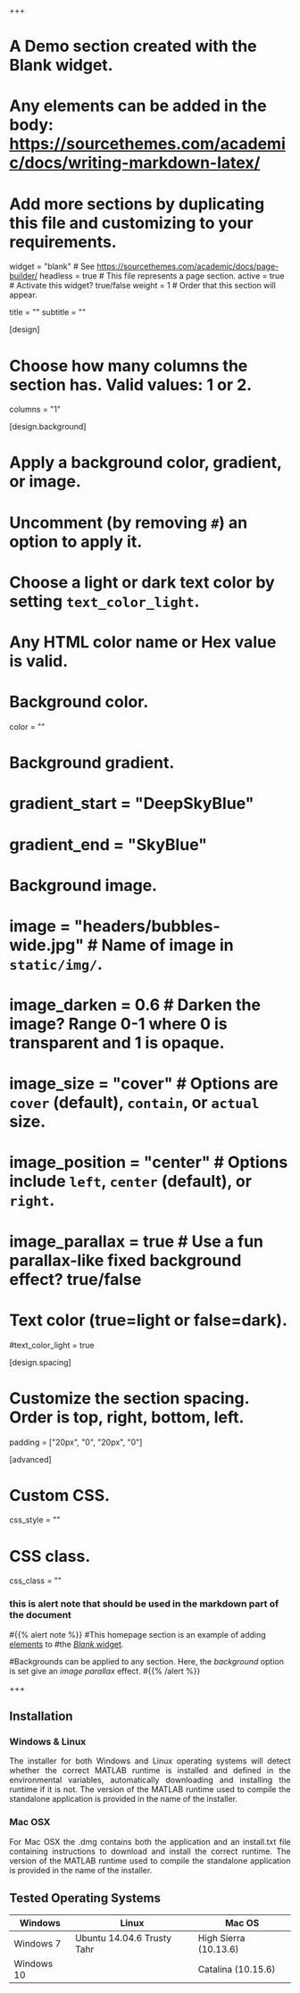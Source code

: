 +++
# A Demo section created with the Blank widget.
# Any elements can be added in the body: https://sourcethemes.com/academic/docs/writing-markdown-latex/
# Add more sections by duplicating this file and customizing to your requirements.

widget = "blank"  # See https://sourcethemes.com/academic/docs/page-builder/
headless = true  # This file represents a page section.
active = true  # Activate this widget? true/false
weight = 1  # Order that this section will appear.

title = ""
subtitle = ""

[design]
  # Choose how many columns the section has. Valid values: 1 or 2.
  columns = "1"

[design.background]
  # Apply a background color, gradient, or image.
  #   Uncomment (by removing `#`) an option to apply it.
  #   Choose a light or dark text color by setting `text_color_light`.
  #   Any HTML color name or Hex value is valid.

  # Background color.
  color = ""
  
  # Background gradient.
  # gradient_start = "DeepSkyBlue"
  # gradient_end = "SkyBlue"
  
  # Background image.
  # image = "headers/bubbles-wide.jpg"  # Name of image in `static/img/`.
  # image_darken = 0.6  # Darken the image? Range 0-1 where 0 is transparent and 1 is opaque.
  # image_size = "cover"  #  Options are `cover` (default), `contain`, or `actual` size.
  # image_position = "center"  # Options include `left`, `center` (default), or `right`.
  # image_parallax = true  # Use a fun parallax-like fixed background effect? true/false

  # Text color (true=light or false=dark).
  #text_color_light = true

[design.spacing]
  # Customize the section spacing. Order is top, right, bottom, left.
  padding = ["20px", "0", "20px", "0"]



[advanced]
 # Custom CSS. 
 css_style = ""
 
 # CSS class.
 css_class = ""

### this is alert note that should be used in the markdown part of the document
#{{% alert note %}}
#This homepage section is an example of adding [elements](https://sourcethemes.com/academic/docs/writing-markdown-latex/) to #the [*Blank* widget](https://sourcethemes.com/academic/docs/widgets/).

#Backgrounds can be applied to any section. Here, the *background* option is set give an *image parallax* effect.
#{{% /alert %}}


+++

<div align="justify">

## Installation

### Windows & Linux
The installer for both Windows and Linux operating systems will detect whether the correct MATLAB runtime is installed and defined in the environmental variables, automatically downloading and installing the runtime if it is not. The version of the MATLAB runtime used to compile the standalone application is provided in the name of the installer.

### Mac OSX
For Mac OSX the .dmg contains both the application and an install.txt file containing instructions to download and install the correct runtime. The version of the MATLAB runtime used to compile the standalone application is provided in the name of the installer.

## Tested Operating Systems

Windows | Linux | Mac OS
---------- | ---------- | ------ 
Windows 7     | Ubuntu 14.04.6 Trusty  Tahr     | High Sierra (10.13.6)
Windows 10     |        | Catalina (10.15.6) 


</div>


